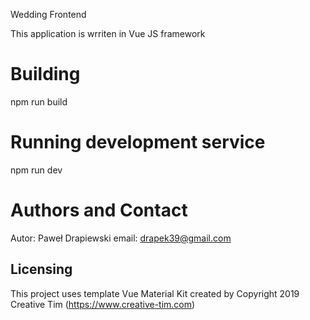 Wedding Frontend

This application is wrriten in Vue JS framework

# Building
npm run build

# Running development service
npm run dev

# Authors and Contact
Autor: Paweł Drapiewski
email: drapek39@gmail.com


## Licensing
This project uses template Vue Material Kit created by Copyright 2019 Creative Tim (https://www.creative-tim.com)
